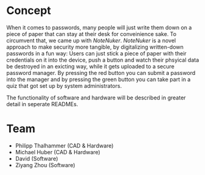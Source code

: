 # Concept #
When it comes to passwords, many people will just write them down on a piece of paper that can stay at their desk for conveinience sake. To circumvent that, we came up with *NoteNuker*. *NoteNuker* is a novel approach to make security more tangible, by digitalizing written-down passwords in a fun way:
Users can just stick a piece of paper with their credentials on it into the device, push a button and watch their phsyical data be destroyed in an exicting way, while it gets uploaded to a secure password manager.
By pressing the red button you can submit a password into the manager and by pressing the green button you can take part in a quiz that got set up by system administrators.

The functionality of software and hardware will be described in greater detail in seperate READMEs.

# Team #
- Philipp Thalhammer (CAD & Hardware)
- Michael Huber (CAD & Hardware)
- David (Software)
- Ziyang Zhou (Software)
